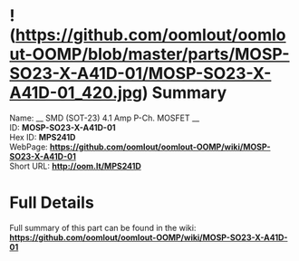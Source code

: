 
!(https://github.com/oomlout/oomlout-OOMP/blob/master/parts/MOSP-SO23-X-A41D-01/MOSP-SO23-X-A41D-01_420.jpg)
Summary
=================
  
Name: __ SMD (SOT-23) 4.1 Amp P-Ch. MOSFET __    
ID: __MOSP-SO23-X-A41D-01__   
Hex ID: __MPS241D__   
WebPage: __https://github.com/oomlout/oomlout-OOMP/wiki/MOSP-SO23-X-A41D-01__   
Short URL: __http://oom.lt/MPS241D__   

Full Details
==========================
Full summary of this part can be found in the wiki:   
__https://github.com/oomlout/oomlout-OOMP/wiki/MOSP-SO23-X-A41D-01__    

